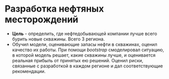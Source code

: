 # Разработка нефтяных месторождений
- **Цель** - определить, где нефтедобывающей компании лучше всего бурить новые скважины. Всего 3 региона.
- Обучил модели, оценивающие запасы нефти в скважинах, оценил качество их работы. При помощи *bootstrap* смоделировал ситуацию, в которой модель решает, какие скважины лучше, и оценивается реальная прибыль от принятых ею решений. Оценил риски, связанные с разработкой в каждом регионе и дал соответствующие рекомендации.